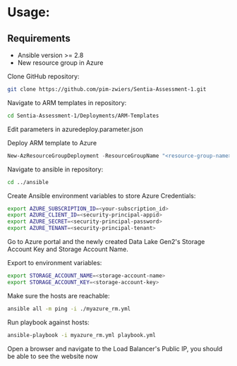# Usage:

## Requirements
* Ansible version >= 2.8
* New resource group in Azure

Clone GitHub repository:
```bash
git clone https://github.com/pim-zwiers/Sentia-Assessment-1.git
```

Navigate to ARM templates in repository:
```bash
cd Sentia-Assessment-1/Deployments/ARM-Templates
```

Edit parameters in azuredeploy.parameter.json

Deploy ARM template to Azure
```powershell 
New-AzResourceGroupDeployment -ResourceGroupName "<resource-group-name>" -TemplateFile .\azuredeploy.json -TemplateParameterFile .\azuredeploy.parameter.json
```

Navigate to ansible in repository:
```bash
cd ../ansible
```

Create Ansible environment variables to store Azure Credentials:
```bash
export AZURE_SUBSCRIPTION_ID=<your-subscription_id>
export AZURE_CLIENT_ID=<security-principal-appid>
export AZURE_SECRET=<security-principal-password>
export AZURE_TENANT=<security-principal-tenant>
```

Go to Azure portal and the newly created Data Lake Gen2's Storage Account Key and Storage Account Name.

Export to environment variables:
```bash
export STORAGE_ACCOUNT_NAME=<storage-account-name>
export STORAGE_ACCOUNT_KEY=<storage-account-key>
```

Make sure the hosts are reachable:
```bash
ansible all -m ping -i ./myazure_rm.yml
```

Run playbook against hosts:
```bash
ansible-playbook -i myazure_rm.yml playbook.yml
```

Open a browser and navigate to the Load Balancer's Public IP, you should be able to see the website now